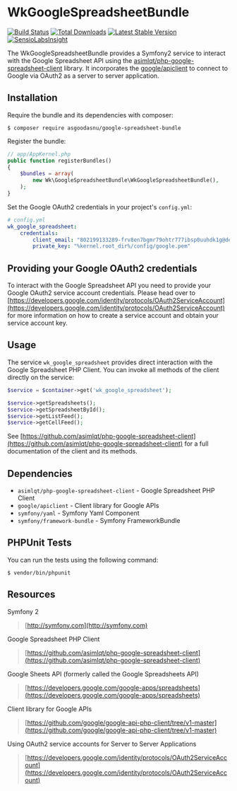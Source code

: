# WkGoogleSpreadsheetBundle

[![Build Status](https://travis-ci.org/asgoodasnu/google-spreadsheet-bundle.png?branch=master)](https://travis-ci.org/asgoodasnu/google-spreadsheet-bundle) [![Total Downloads](https://poser.pugx.org/asgoodasnu/google-spreadsheet-bundle/d/total.png)](https://packagist.org/packages/asgoodasnu/google-spreadsheet-bundle) [![Latest Stable Version](https://poser.pugx.org/asgoodasnu/google-spreadsheet-bundle/v/stable.png)](https://packagist.org/packages/asgoodasnu/google-spreadsheet-bundle) [![SensioLabsInsight](https://insight.sensiolabs.com/projects/8291b0ce-38b5-4f22-8f2e-cb2c2e926759/mini.png)](https://insight.sensiolabs.com/projects/8291b0ce-38b5-4f22-8f2e-cb2c2e926759)

The WkGoogleSpreadsheetBundle provides a Symfony2 service to interact with the Google Spreadsheet API using the [asimlqt/php-google-spreadsheet-client](https://github.com/asimlqt/php-google-spreadsheet-client) library.
It incorporates the [google/apiclient](https://github.com/google/google-api-php-client) to connect to Google via OAuth2 as a server to server application.

Installation
----------------------------------------------------------------

Require the bundle and its dependencies with composer:

    $ composer require asgoodasnu/google-spreadsheet-bundle
    
Register the bundle:

```php
// app/AppKernel.php
public function registerBundles()
{
    $bundles = array(
        new Wk\GoogleSpreadsheetBundle\WkGoogleSpreadsheetBundle(),
    );
}
```

Set the Google OAuth2 credentials in your project's `config.yml`:

```yaml
# config.yml
wk_google_spreadsheet:
    credentials:
        client_email: "802199133289-frv8en7bgmr79ohtr777ibsp0uuhdk1g@developer.gserviceaccount.com"
        private_key: "%kernel.root_dir%/config/google.pem"
```
 
Providing your Google OAuth2 credentials
----------------------------------------------------------------
To interact with the Google Spreadsheet API you need to provide your Google OAuth2 service account credentials. Please head over to [https://developers.google.com/identity/protocols/OAuth2ServiceAccount](https://developers.google.com/identity/protocols/OAuth2ServiceAccount) for more information on how to create a service account and obtain your service account key.

Usage
----------------------------------------------------------------
The service `wk_google_spreadsheet` provides direct interaction with the Google Spreadsheet PHP Client. You can invoke all methods of the client directly on the service:
 
```php
$service = $container->get('wk_google_spreadsheet');

$service->getSpreadsheets();
$service->getSpreadsheetById();
$service->getListFeed();
$service->getCellFeed();
```

See [https://github.com/asimlqt/php-google-spreadsheet-client](https://github.com/asimlqt/php-google-spreadsheet-client) for a full documentation of the client and its methods.

Dependencies
----------------------------------------------------------------
* `asimlqt/php-google-spreadsheet-client` - Google Spreadsheet PHP Client
* `google/apiclient` - Client library for Google APIs
* `symfony/yaml` - Symfony Yaml Component
* `symfony/framework-bundle` - Symfony FrameworkBundle

PHPUnit Tests
----------------------------------------------------------------
You can run the tests using the following command:

    $ vendor/bin/phpunit

Resources
----------------------------------------------------------------
Symfony 2
> [http://symfony.com](http://symfony.com)

Google Spreadsheet PHP Client
> [https://github.com/asimlqt/php-google-spreadsheet-client](https://github.com/asimlqt/php-google-spreadsheet-client)

Google Sheets API (formerly called the Google Spreadsheets API)
> [https://developers.google.com/google-apps/spreadsheets](https://developers.google.com/google-apps/spreadsheets)

Client library for Google APIs
> [https://github.com/google/google-api-php-client/tree/v1-master](https://github.com/google/google-api-php-client/tree/v1-master)

Using OAuth2 service accounts for Server to Server Applications
> [https://developers.google.com/identity/protocols/OAuth2ServiceAccount](https://developers.google.com/identity/protocols/OAuth2ServiceAccount)
